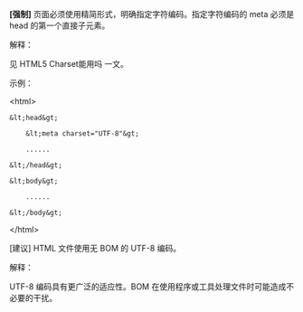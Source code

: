 **\[强制\]** 页面必须使用精简形式，明确指定字符编码。指定字符编码的 meta 必须是 head 的第一个直接子元素。

解释：

见 HTML5 Charset能用吗 一文。

示例：

&lt;html&gt;

```
&lt;head&gt;

    &lt;meta charset="UTF-8"&gt;

    ......

&lt;/head&gt;

&lt;body&gt;

    ......

&lt;/body&gt;
```

&lt;/html&gt;

\[建议\] HTML 文件使用无 BOM 的 UTF-8 编码。

解释：

UTF-8 编码具有更广泛的适应性。BOM 在使用程序或工具处理文件时可能造成不必要的干扰。


